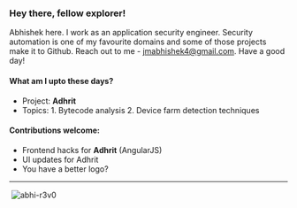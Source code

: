 ### Hey there, fellow explorer! 

Abhishek here. I work as an application security engineer. Security automation is one of my favourite domains and some of those projects make it to Github. Reach out to me - jmabhishek4@gmail.com. Have a good day!

#### What am I upto these days?

- Project: __Adhrit__
- Topics: 1. Bytecode analysis 
          2. Device farm detection techniques

#### Contributions welcome:

* Frontend hacks for __Adhrit__ (AngularJS)
* UI updates for Adhrit
* You have a better logo? 

---
<p>&nbsp;<img align="center" src="https://github-readme-stats.vercel.app/api?username=abhi-r3v0&show_icons=true&locale=en" alt="abhi-r3v0" /></p>

